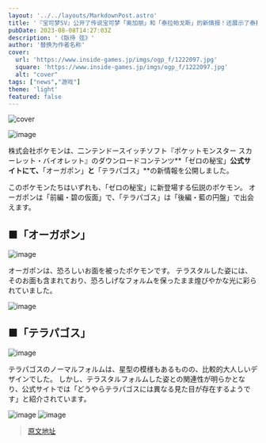 ```yaml
---
layout: '../../layouts/MarkdownPost.astro'
title: '『宝可梦SV』公开了传说宝可梦「奥加朋」和「泰拉帕戈斯」的新情报！还展示了泰拉形态'
pubDate: 2023-08-08T14:27:03Z
description: '《臥待 弦》'
author: '替换为作者名称'
cover:
  url: 'https://www.inside-games.jp/imgs/ogp_f/1222097.jpg'
  square: 'https://www.inside-games.jp/imgs/ogp_f/1222097.jpg'
  alt: "cover"
tags: ["news","游戏"]
theme: 'light'
featured: false
---
```


![cover](https://www.inside-games.jp/imgs/ogp_f/1222097.jpg)

![image](https://www.inside-games.jp/imgs/zoom/1222090.png)

株式会社ポケモンは、二ンテンドースイッチソフト『ポケットモンスター スカーレット・バイオレット』のダウンロードコンテンツ**「ゼロの秘宝」**公式サイトにて、**「オーガポン」**と**「テラパゴス」**の新情報を公開しました。

このポケモンたちはいずれも、「ゼロの秘宝」に新登場する伝説のポケモン。 オーガポンは「前編・碧の仮面」で、「テラパゴス」は「後編・藍の円盤」で出会えます。

## **■「オーガポン」**

![image](https://www.inside-games.jp/imgs/zoom/1222092.png)

オーガポンは、恐ろしいお面を被ったポケモンです。 テラスタルした姿には、そのお面も含まれており、恐ろしげなフォルムを保ったまま煌びやかな光に彩られていました。

![image](https://www.inside-games.jp/imgs/zoom/1222093.png)

## **■「テラパゴス」**

![image](https://www.inside-games.jp/imgs/zoom/1222094.png)

テラパゴスのノーマルフォルムは、星型の模様もあるものの、比較的大人しいデザインでした。 しかし、テラスタルフォルムした姿との関連性が明らかとなり、公式サイトでは「どうやらテラパゴスには異なる見た目が存在するようです」と紹介されています。

![image](https://www.inside-games.jp/imgs/zoom/1222095.png)
![image](https://www.inside-games.jp/imgs/zoom/1222096.png)

>[原文地址](https://www.inside-games.jp/article/2023/08/08/147726.html)  